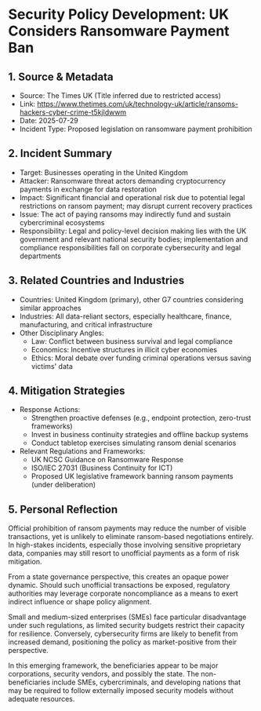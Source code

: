 # Security Policy Development: UK Considers Ransomware Payment Ban

## 1. Source & Metadata
- Source: The Times UK (Title inferred due to restricted access)
- Link: https://www.thetimes.com/uk/technology-uk/article/ransoms-hackers-cyber-crime-t5kjldwwm
- Date: 2025-07-29
- Incident Type: Proposed legislation on ransomware payment prohibition

## 2. Incident Summary
- Target: Businesses operating in the United Kingdom
- Attacker: Ransomware threat actors demanding cryptocurrency payments in exchange for data restoration
- Impact: Significant financial and operational risk due to potential legal restrictions on ransom payment; may disrupt current recovery practices
- Issue: The act of paying ransoms may indirectly fund and sustain cybercriminal ecosystems
- Responsibility: Legal and policy-level decision making lies with the UK government and relevant national security bodies; implementation and compliance responsibilities fall on corporate cybersecurity and legal departments

## 3. Related Countries and Industries
- Countries: United Kingdom (primary), other G7 countries considering similar approaches
- Industries: All data-reliant sectors, especially healthcare, finance, manufacturing, and critical infrastructure
- Other Disciplinary Angles:
  - Law: Conflict between business survival and legal compliance
  - Economics: Incentive structures in illicit cyber economies
  - Ethics: Moral debate over funding criminal operations versus saving victims' data

## 4. Mitigation Strategies
- Response Actions:
  - Strengthen proactive defenses (e.g., endpoint protection, zero-trust frameworks)
  - Invest in business continuity strategies and offline backup systems
  - Conduct tabletop exercises simulating ransom denial scenarios
- Relevant Regulations and Frameworks:
  - UK NCSC Guidance on Ransomware Response
  - ISO/IEC 27031 (Business Continuity for ICT)
  - Proposed UK legislative framework banning ransom payments (under deliberation)

## 5. Personal Reflection
Official prohibition of ransom payments may reduce the number of visible transactions, yet is unlikely to eliminate ransom-based negotiations entirely. In high-stakes incidents, especially those involving sensitive proprietary data, companies may still resort to unofficial payments as a form of risk mitigation.

From a state governance perspective, this creates an opaque power dynamic. Should such unofficial transactions be exposed, regulatory authorities may leverage corporate noncompliance as a means to exert indirect influence or shape policy alignment.

Small and medium-sized enterprises (SMEs) face particular disadvantage under such regulations, as limited security budgets restrict their capacity for resilience. Conversely, cybersecurity firms are likely to benefit from increased demand, positioning the policy as market-positive from their perspective.

In this emerging framework, the beneficiaries appear to be major corporations, security vendors, and possibly the state. The non-beneficiaries include SMEs, cybercriminals, and developing nations that may be required to follow externally imposed security models without adequate resources.
